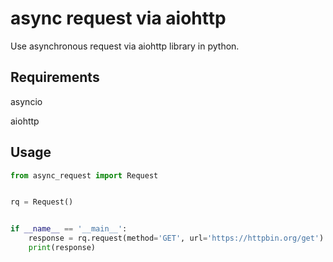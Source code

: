 # async request via aiohttp
Use asynchronous request via aiohttp library in python.


## Requirements

asyncio

aiohttp

## Usage

```python
from async_request import Request


rq = Request()


if __name__ == '__main__':
    response = rq.request(method='GET', url='https://httpbin.org/get')
    print(response)
```
